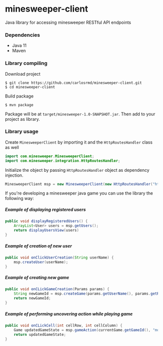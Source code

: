 # minesweeper-client
Java library for accessing minesweeper RESTful API endpoints 

### Dependencies

* Java 11
* Maven

### Library compiling

Download project

```
$ git clone https://github.com/carlosrmd/minesweeper-client.git
$ cd minesweeper-client
```

Build package

```
$ mvn package
```

Package will be at `target/minesweeper-1.0-SNAPSHOT.jar`. Then add to your project as library.

### Library usage

Create `MinesweeperClient` by importing it and the `HttpRoutesHandler` class as well

```java
import com.minesweeper.MinesweeperClient;
import com.minesweeper.integration.HttpRoutesHandler;
```

Initialize the object by passing `HttpRoutesHandler` object as dependency injection.

```java
MinesweeperClient msp = new MinesweeperClient(new HttpRoutesHandler("http://34.72.16.104/"));
```

If you're developing a minesweeper java game you can use the library the following way:

##### Example of displaying registered users

```java
public void displayRegisteredUsers() {
    ArrayList<User> users = msp.getUsers();
    return displayUsersView(users)
}
```

##### Example of creation of new user

```java
public void onClickUserCreation(String userName) {
    msp.createUser(userName);
}
```

##### Example of creating new game

```java
public void onCLickGameCreation(Params params) {
    String newGameId = msp.createGame(params.getUserName(), params.getRowsAmount(), params.getColumnsAmount(), params.getMinesAmount());
    return newGameId;
}
```

##### Example of performing uncovering action while playing game
```java
public void onCLickCell(int cellRow, int cellColumn) {
    Game updatedGameState = msp.gameAction(currentGame.getGameId(), "move", cellRow, cellColumn, "CLICK");
    return updatedGameState;
}
```
